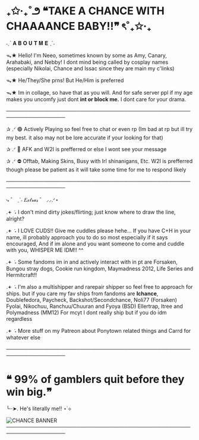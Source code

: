 # ₊✩‧₊˚౨ **❝TAKE A CHANCE WITH CHAAAANCE BABY!!❞** ৎ˚₊✩‧₊
˗ˏˋ 𝐀 𝐁 𝐎 𝐔 𝐓  𝐌 𝐄 ˎˊ˗

ᯓ★ Hello! I'm Neeo, sometimes known by some as Amy, Canary, Arahabaki, and Nebby! I dont mind being called by cosplay names (especially Nikolai, Chance and Issac since they are main my c'links)

ᯓ★ He/They/She prns! But He/Him is preferred

ᯓ★ Im in collage, so have that as you will. And for safe server ppl if my age makes you uncomfy just dont __int or block me.__ I dont care for your drama.

──────────────────────────────────────────────────────────────────

✰ .ᐟ 🟢 Actively Playing so feel free to chat or even rp (Im bad at rp but ill try my best. it also may not be lore accurate if your looking for that)

✰ .ᐟ 🌙 AFK and W2I is prefferred or else I wont see your message

✰ .ᐟ ⛔ Offtab, Making Skins, Busy with Irl shinanigans, Etc. W2I is prefferred though please be patient as it will take some time for me to respond likely

──────────────────────────────────────────────────────────────────

⤷ ゛ ˎˊ˗ 𝐸𝓍𝓉𝓇𝒶𝓈 ゛ ⸝⸝.ᐟ⋆

.𖥔 ݁ ˖ I don't mind dirty jokes/flirting; just know where to draw the line, alright?

.𖥔 ݁ ˖ I LOVE CUDS!! Give me cuddles please hehe... If you have C+H in your name, ill probably approach you to do so most especially if it says encouraged, And if im alone and you want someone to come and cuddle with you, WHISPER ME IDM!! ^^

.𖥔 ݁ ˖ Some fandoms im in and actively interact with in pt are Forsaken, Bungou stray dogs, Cookie run kingdom, Maymadness 2012, Life Series and Hermitcraft!!

.𖥔 ݁ ˖ I'm also a multishipper and rarepair shipper so feel free to approach for ships. but if you care my fav ships from fandoms are __Ichance__, Doublefedora, Paycheck, Backshot/Secondchance, Noli77 (Forsaken) Fyolai, Nikochuu, Ranchuu/Chuuran and Fyoya (BSD) Ellertrap, Itree and Polymadness (MM12) For mcyt I dont really ship but if you do idm regardless

.𖥔 ݁ ˖ More stuff on my Patreon about Ponytown related things and Carrd for whatever else

──────────────────────────────────────────────────────────────────

# ❝ 99% of gamblers quit before they win big.❞ 

╰┈➤. He's literally me!! ⋆˙⟡

![CHANCE BANNER](https://github.com/user-attachments/assets/1e63390e-b3b0-4574-8a35-dd2965aff10a)
──────────────────────────────────────────────────────────────────
